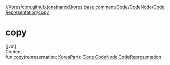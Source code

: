 //[Kores](../../../../index.md)/[com.github.jonathanxd.kores.base.comment](../../../index.md)/[Code](../../index.md)/[CodeNode](../index.md)/[CodeRepresentation](index.md)/[copy](copy.md)



# copy  
[jvm]  
Content  
fun [copy](copy.md)(representation: [KoresPart](../../../../com.github.jonathanxd.kores/-kores-part/index.md)): [Code.CodeNode.CodeRepresentation](index.md)  



